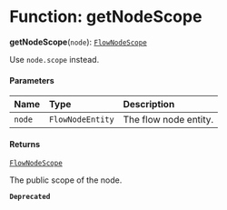 # Function: getNodeScope

**getNodeScope**(`node`): [`FlowNodeScope`](/en/auto-docs/variable-layout/interfaces/FlowNodeScope.md)

Use `node.scope` instead.

#### Parameters

| Name | Type | Description |
| :------ | :------ | :------ |
| `node` | `FlowNodeEntity` | The flow node entity. |

#### Returns

[`FlowNodeScope`](/en/auto-docs/variable-layout/interfaces/FlowNodeScope.md)

The public scope of the node.

**`Deprecated`**
